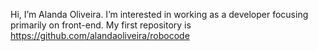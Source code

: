 Hi, I’m Alanda Oliveira. 
I’m interested in working as a developer focusing primarily on front-end. My first repository is https://github.com/alandaoliveira/robocode 


<!---
alandaoliveira/alandaoliveira is a ✨ special ✨ repository because its `README.md` (this file) appears on your GitHub profile.
You can click the Preview link to take a look at your changes.
--->
